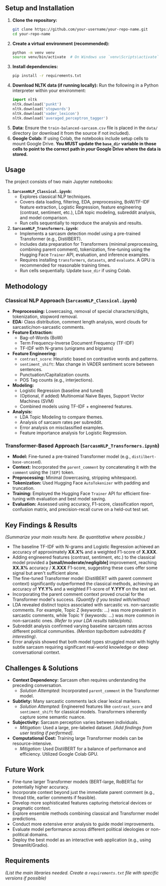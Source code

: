 
## Setup and Installation

1.  **Clone the repository:**
    ```bash
    git clone https://github.com/your-username/your-repo-name.git
    cd your-repo-name
    ```
2.  **Create a virtual environment (recommended):**
    ```bash
    python -m venv venv
    source venv/bin/activate  # On Windows use `venv\Scripts\activate`
    ```
3.  **Install dependencies:**
    ```bash
    pip install -r requirements.txt
    ```
4.  **Download NLTK data (if running locally):**
    Run the following in a Python interpreter within your environment:
    ```python
    import nltk
    nltk.download('punkt')
    nltk.download('stopwords')
    nltk.download('vader_lexicon')
    nltk.download('averaged_perceptron_tagger')
    ```
5.  **Data:** Ensure the `train-balanced-sarcasm.csv` file is placed in the `data/` directory (or download it from the source if not included).
6.  **Google Colab:** If using Colab, the notebooks include setup cells to mount Google Drive. **You MUST update the `base_dir` variable in those cells to point to the correct path in *your* Google Drive where the data is stored.**

## Usage

The project consists of two main Jupyter notebooks:

1.  **`SarcasmNLP_Classical.ipynb`:**
    *   Explores classical NLP techniques.
    *   Covers data loading, filtering, EDA, preprocessing, BoW/TF-IDF feature extraction, Logistic Regression, feature engineering (contrast, sentiment, etc.), LDA topic modeling, subreddit analysis, and model comparison.
    *   Run cells sequentially to reproduce the analysis and results.
2.  **`SarcasmNLP_Transformers.ipynb`:**
    *   Implements a sarcasm detection model using a pre-trained Transformer (e.g., DistilBERT).
    *   Includes data preparation for Transformers (minimal preprocessing, combining parent comment), tokenization, fine-tuning using the Hugging Face `Trainer` API, evaluation, and inference examples.
    *   Requires installing `transformers`, `datasets`, and `evaluate`. A GPU is recommended for reasonable training times.
    *   Run cells sequentially. Update `base_dir` if using Colab.

## Methodology

### Classical NLP Approach (`SarcasmNLP_Classical.ipynb`)

*   **Preprocessing:** Lowercasing, removal of special characters/digits, tokenization, stopword removal.
*   **EDA:** Class distribution, comment length analysis, word clouds for sarcastic/non-sarcastic comments.
*   **Feature Extraction:**
    *   Bag-of-Words (BoW)
    *   Term Frequency-Inverse Document Frequency (TF-IDF)
    *   TF-IDF with N-grams (unigrams and bigrams)
*   **Feature Engineering:**
    *   `contrast_score`: Heuristic based on contrastive words and patterns.
    *   `sentiment_shift`: Max change in VADER sentiment score between sentences.
    *   Punctuation/Capitalization counts.
    *   POS Tag counts (e.g., interjections).
*   **Modeling:**
    *   Logistic Regression (baseline and tuned)
    *   (Optional, if added) Multinomial Naive Bayes, Support Vector Machines (SVM)
    *   Combined models using TF-IDF + engineered features.
*   **Analysis:**
    *   LDA Topic Modeling to compare themes.
    *   Analysis of sarcasm rates per subreddit.
    *   Error analysis on misclassified examples.
    *   Feature importance analysis for Logistic Regression.

### Transformer-Based Approach (`SarcasmNLP_Transformers.ipynb`)

*   **Model:** Fine-tuned a pre-trained Transformer model (e.g., `distilbert-base-uncased`).
*   **Context:** Incorporated the `parent_comment` by concatenating it with the `comment` using the `[SEP]` token.
*   **Preprocessing:** Minimal (lowercasing, stripping whitespace).
*   **Tokenization:** Used Hugging Face `AutoTokenizer` with padding and truncation.
*   **Training:** Employed the Hugging Face `Trainer` API for efficient fine-tuning with evaluation and best model saving.
*   **Evaluation:** Assessed using accuracy, F1-score, classification report, confusion matrix, and precision-recall curve on a held-out test set.

## Key Findings & Results

*(Summarize your main results here. Be quantitative where possible.)*

*   The baseline TF-IDF with N-grams and Logistic Regression achieved an accuracy of approximately **XX.X%** and a weighted F1-score of **X.XXX**.
*   Adding engineered features (contrast, sentiment, etc.) to the classical model provided a **[small/moderate/negligible]** improvement, reaching **XX.X%** accuracy / **X.XXX** F1-score, suggesting these cues offer some signal but aren't sufficient alone.
*   The fine-tuned Transformer model (DistilBERT with parent comment context) significantly outperformed the classical methods, achieving an accuracy of **YY.Y%** and a weighted F1-score of **Y.YYY** on the test set.
*   Incorporating the parent comment context proved crucial for the Transformer model's success. *(Quantify if you tested with/without)*
*   LDA revealed distinct topics associated with sarcastic vs. non-sarcastic comments. For example, Topic Z (keywords: ...) was more prevalent in sarcastic comments, while Topic Y (keywords: ...) was more common in non-sarcastic ones. *(Refer to your LDA results table/plots)*.
*   Subreddit analysis confirmed varying baseline sarcasm rates across different political communities. *(Mention top/bottom subreddits if interesting)*.
*   Error analysis showed that both model types struggled most with highly subtle sarcasm requiring significant real-world knowledge or deep conversational context.

## Challenges & Solutions

*   **Context Dependency:** Sarcasm often requires understanding the preceding conversation.
    *   *Solution Attempted:* Incorporated `parent_comment` in the Transformer model.
*   **Subtlety:** Many sarcastic comments lack clear lexical markers.
    *   *Solution Attempted:* Engineered features like `contrast_score` and `sentiment_shift` for classical models. Transformers inherently capture some semantic nuance.
*   **Subjectivity:** Sarcasm perception varies between individuals.
    *   *Mitigation:* Used a large, pre-labeled dataset. *[Add findings from user testing if performed]*.
*   **Computational Cost:** Training large Transformer models can be resource-intensive.
    *   *Mitigation:* Used DistilBERT for a balance of performance and efficiency. Utilized Google Colab GPU.

## Future Work

*   Fine-tune larger Transformer models (BERT-large, RoBERTa) for potentially higher accuracy.
*   Incorporate context beyond just the immediate parent comment (e.g., thread title, earlier comments if feasible).
*   Develop more sophisticated features capturing rhetorical devices or pragmatic context.
*   Explore ensemble methods combining classical and Transformer model predictions.
*   Conduct more extensive error analysis to guide model improvements.
*   Evaluate model performance across different political ideologies or non-political domains.
*   Deploy the best model as an interactive web application (e.g., using Streamlit/Gradio).

## Requirements

*(List the main libraries needed. Create a `requirements.txt` file with specific versions if possible)*
